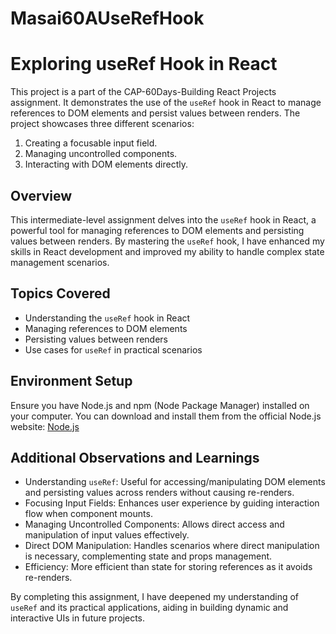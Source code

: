 # Masai60AUseRefHook
# Exploring useRef Hook in React

This project is a part of the CAP-60Days-Building React Projects assignment. It demonstrates the use of the `useRef` hook in React to manage references to DOM elements and persist values between renders. The project showcases three different scenarios:

1. Creating a focusable input field.
2. Managing uncontrolled components.
3. Interacting with DOM elements directly.

## Overview

This intermediate-level assignment delves into the `useRef` hook in React, a powerful tool for managing references to DOM elements and persisting values between renders. By mastering the `useRef` hook, I have enhanced my skills in React development and improved my ability to handle complex state management scenarios.

## Topics Covered

- Understanding the `useRef` hook in React
- Managing references to DOM elements
- Persisting values between renders
- Use cases for `useRef` in practical scenarios

## Environment Setup

Ensure you have Node.js and npm (Node Package Manager) installed on your computer. You can download and install them from the official Node.js website: [Node.js](https://nodejs.org)

## Additional Observations and Learnings

- Understanding `useRef`:
  Useful for accessing/manipulating DOM elements and persisting values across renders without causing re-renders.
- Focusing Input Fields:
  Enhances user experience by guiding interaction flow when component mounts.
- Managing Uncontrolled Components:
  Allows direct access and manipulation of input values effectively.
- Direct DOM Manipulation:
  Handles scenarios where direct manipulation is necessary, complementing state and props management.
- Efficiency:
  More efficient than state for storing references as it avoids re-renders.

By completing this assignment, I have deepened my understanding of `useRef` and its practical applications, aiding in building dynamic and interactive UIs in future projects.
